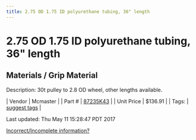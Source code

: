 ```yaml
---
title: 2.75 OD 1.75 ID polyurethane tubing, 36" length
---
```


# 2.75 OD 1.75 ID polyurethane tubing, 36" length
## Materials / Grip Material
Description: 	30t pulley to 2.8 OD wheel, other lengths available. 

| Vendor | Mcmaster | 
| Part # | [87235K43](https://www.mcmaster.com/#87235K43) | 
| Unit Price | $136.91 | 
| Tags: | [suggest tags](https://docs.google.com/forms/d/e/1FAIpQLSeWyY8v3RgOty-MyWmh9U0iivNYN_molChYyS-0U-o-kOAv_g/viewform) | 

Last updated: Thu May 11 15:28:47 PDT 2017

 [Incorrect/Incomplete information?](https://docs.google.com/forms/d/e/1FAIpQLSeWyY8v3RgOty-MyWmh9U0iivNYN_molChYyS-0U-o-kOAv_g/viewform)
